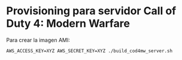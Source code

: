 # Provisioning para servidor Call of Duty 4: Modern Warfare

Para crear la imagen AMI:

`AWS_ACCESS_KEY=XYZ AWS_SECRET_KEY=XYZ ./build_cod4mw_server.sh`
